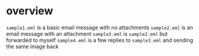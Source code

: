 # overview

`sample1.eml` is a basic email message with no attachments
`sample2.eml` is an email message with an attachment
`sample3.eml` is `sample2.eml` but forwarded to myself
`sample4.eml` is a few replies to `sample3.eml` and sending the same image back